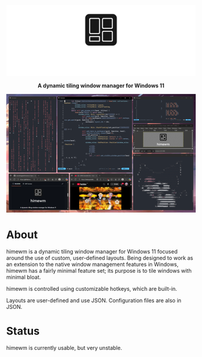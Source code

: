 ![himewm and logo](/embeds/name_and_logo.png)

<p align=center> 
  <b>
      A dynamic tiling window manager for Windows 11
  </b>
</p>

![screenshot of himewm in action](/embeds/screenshot.png)

# About
himewm is a dynamic tiling window manager for Windows 11 focused around the use of custom, user-defined layouts. Being designed to work as an extension to the native window management features in Windows, himewm has a fairly minimal feature set; its purpose is to tile windows with minimal bloat. 

himewm is controlled using customizable hotkeys, which are built-in. 

Layouts are user-defined and use JSON. Configuration files are also in JSON.

# Status
himewm is currently usable, but very unstable.
